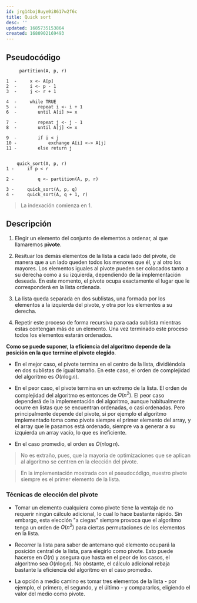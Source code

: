 ```yaml
---
id: jrg14boj8uye0i8617w2f6c
title: Quick sort
desc: ''
updated: 1685735153864
created: 1680902169493
---
```


## Pseudocódigo

```
     partition(A, p, r)

1  -     x <- A[p]
2  -     i <- p - 1
3  -     j <- r + 1

4  -     while TRUE
5  -        repeat i <- i + 1
6  -        until A[i] >= x

7  -        repeat j <- j - 1
8  -        until A[j] <= x

9  -        if i < j
10 -            exchange A[i] <-> A[j]
11 -        else return j


    quick_sort(A, p, r)
1 -     if p < r

2 -         q <- partition(A, p, r)

3 -     quick_sort(A, p, q)
4 -     quick_sort(A, q + 1, r)
```

> La indexación comienza en 1.

## Descripción

1. Elegir un elemento del conjunto de elementos a ordenar, al que llamaremos **pivote**.

2. Resituar los demás elementos de la lista a cada lado del pivote, de manera que a un lado queden todos los menores que él, y al otro los mayores. Los elementos iguales al pivote pueden ser colocados tanto a su derecha como a su izquierda, dependiendo de la implementación deseada. En este momento, el pivote ocupa exactamente el lugar que le corresponderá en la lista ordenada.

3. La lista queda separada en dos sublistas, una formada por los elementos a la izquierda del pivote, y otra por los elementos a su derecha.

4. Repetir este proceso de forma recursiva para cada sublista mientras estas contengan más de un elemento. Una vez terminado este proceso todos los elementos estarán ordenados.

**Como se puede suponer, la eficiencia del algoritmo depende de la posición en la que termine el pivote elegido**.

- En el mejor caso, el pivote termina en el centro de la lista, dividiéndola en dos sublistas de igual tamaño. En este caso, el orden de complejidad del algoritmo es $O(n\log n)$.

- En el peor caso, el pivote termina en un extremo de la lista. El orden de complejidad del algoritmo es entonces de $O(n^2)$. El peor caso dependerá de la implementación del algoritmo, aunque habitualmente ocurre en listas que se encuentran ordenadas, o casi ordenadas. Pero principalmente depende del pivote, si por ejemplo el algoritmo implementado toma como pivote siempre el primer elemento del array, y el array que le pasamos está ordenado, siempre va a generar a su izquierda un array vacío, lo que es ineficiente.

- En el caso promedio, el orden es $O(n\log n)$.

> No es extraño, pues, que la mayoría de optimizaciones que se aplican al algoritmo se centren en la elección del pivote.

> En la implementación mostrada con el pseudocódigo, nuestro pivote siempre es el primer elemento de la lista.

### Técnicas de elección del pivote

- Tomar un elemento cualquiera como pivote tiene la ventaja de no requerir ningún cálculo adicional, lo cual lo hace bastante rápido. Sin embargo, esta elección "a ciegas" siempre provoca que el algoritmo tenga un orden de $O(n^2)$ para ciertas permutaciones de los elementos en la lista.

- Recorrer la lista para saber de antemano qué elemento ocupará la posición central de la lista, para elegirlo como pivote. Esto puede hacerse en $O(n)$ y asegura que hasta en el peor de los casos, el algoritmo sea $O(n\log n)$. No obstante, el cálculo adicional rebaja bastante la eficiencia del algoritmo en el caso promedio.

- La opción a medio camino es tomar tres elementos de la lista - por ejemplo, el primero, el segundo, y el último - y compararlos, eligiendo el valor del medio como pivote.
